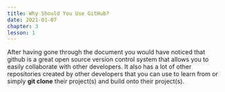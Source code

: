 ```yaml
---
title: Why Should You Use GitHub?
date: 2021-01-07
chapter: 3
lesson: 1
---
```


After having gone through the document you would have noticed that github is a great open source version control system that allows you to easily collaborate with other developers. It also has a lot of other repositories created by other developers that you can use to learn from or simply **git clone** their project(s) and build onto their project(s).

